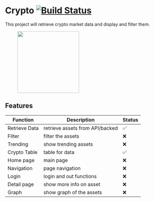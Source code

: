 # Crypto [![Build Status](https://github.com/mgrobertso/crypto/actions/workflows/manual.yml/badge.svg)](https://github.com/mgrobertso/crypto)
This project  will retrieve crypto market data and display and filter them.
<figure>
<img src="https://foreignpolicy.com/wp-content/themes/foreign-policy-2017/assets/src/images/power-maps/future-of-money-part-2/Bitcoin.png" width="200" height="200">
</figure>

## Features
| Function | Description |Status|
| --- | --- |---|
| Retrieve Data | retrieve assets from API/backed |:white_check_mark:|
| Filter| filter the assets  |:x:|
| Trending| show trending assets |:x:|
| Crypto Table| table for data |:white_check_mark:|
| Home page| main page |:x:|
| Navigation| page navigation |:x:|
| Login| login and out functions |:x:|
| Detail page| show more info on asset  |:x:|
| Graph| show graph of the assets  |:x:|


